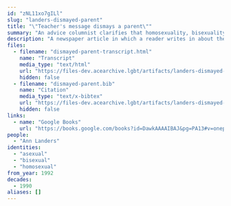 ```yaml
---
id: "zNL11xo7gILl"
slug: "landers-dismayed-parent"
title: "\"Teacher's message dismays a parent\""
summary: "An advice columnist clarifies that homosexuality, bisexuality, and asexuality are not sexes"
description: "A newspaper article in which a reader writes in about their son being taught in school that there are \"five sexes,\" including homosexual, bisexual, and asexual. The columnist clarifies that the latter three are not sexes, but \"biochemical-genetic alterations.\""
files:
  - filename: "dismayed-parent-transcript.html"
    name: "Transcript"
    media_type: "text/html"
    url: "https://files-dev.acearchive.lgbt/artifacts/landers-dismayed-parent/dismayed-parent-transcript.html"
    hidden: false
  - filename: "dismayed-parent.bib"
    name: "Citation"
    media_type: "text/x-bibtex"
    url: "https://files-dev.acearchive.lgbt/artifacts/landers-dismayed-parent/dismayed-parent.bib"
    hidden: false
links:
  - name: "Google Books"
    url: "https://books.google.com/books?id=DawkAAAAIBAJ&pg=PA13#v=onepage&q&f=false"
people:
  - "Ann Landers"
identities:
  - "asexual"
  - "bisexual"
  - "homosexual"
from_year: 1992
decades:
  - 1990
aliases: []
---
```

